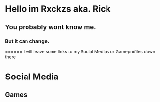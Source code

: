 # Hello im Rxckzs aka. Rick
## You probably wont know me.
### But it can change.
======
I will leave some links to my Social Medias or Gameprofiles down there

Social Media
======






Games
------
